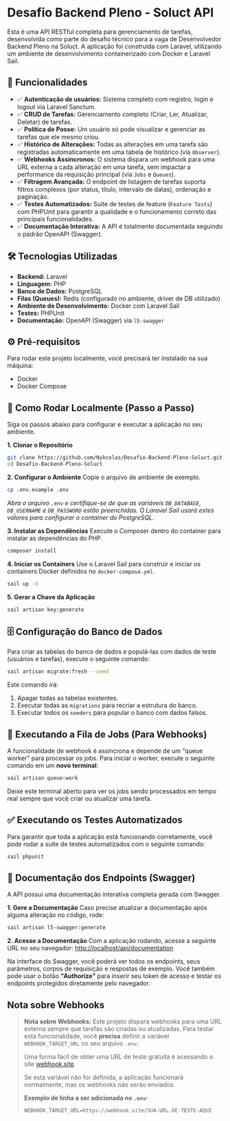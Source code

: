 
# Desafio Backend Pleno - Soluct API

Esta é uma API RESTful completa para gerenciamento de tarefas, desenvolvida como parte do desafio técnico para a vaga de Desenvolvedor Backend Pleno na Soluct. A aplicação foi construída com Laravel, utilizando um ambiente de desenvolvimento containerizado com Docker e Laravel Sail.

## 🚀 Funcionalidades

  - ✅ **Autenticação de usuários:** Sistema completo com registro, login e logout via Laravel Sanctum.
  - ✅ **CRUD de Tarefas:** Gerenciamento completo (Criar, Ler, Atualizar, Deletar) de tarefas.
  - ✅ **Política de Posse:** Um usuário só pode visualizar e gerenciar as tarefas que ele mesmo criou.
  - ✅ **Histórico de Alterações:** Todas as alterações em uma tarefa são registradas automaticamente em uma tabela de histórico (via `Observer`).
  - ✅ **Webhooks Assíncronos:** O sistema dispara um webhook para uma URL externa a cada alteração em uma tarefa, sem impactar a performance da requisição principal (via `Jobs` e `Queues`).
  - ✅ **Filtragem Avançada:** O endpoint de listagem de tarefas suporta filtros complexos (por status, título, intervalo de datas), ordenação e paginação.
  - ✅ **Testes Automatizados:** Suíte de testes de feature (`Feature Tests`) com PHPUnit para garantir a qualidade e o funcionamento correto das principais funcionalidades.
  - ✅ **Documentação Interativa:** A API é totalmente documentada seguindo o padrão OpenAPI (Swagger).

## 🛠️ Tecnologias Utilizadas

  - **Backend:** Laravel
  - **Linguagem:** PHP
  - **Banco de Dados:** PostgreSQL
  - **Filas (Queues):** Redis (configurado no ambiente, driver de DB utilizado)
  - **Ambiente de Desenvolvimento:** Docker com Laravel Sail
  - **Testes:** PHPUnit
  - **Documentação:** OpenAPI (Swagger) via `l5-swagger`

## ⚙️ Pré-requisitos

Para rodar este projeto localmente, você precisará ter instalado na sua máquina:

  - Docker
  - Docker Compose

## 🚀 Como Rodar Localmente (Passo a Passo)

Siga os passos abaixo para configurar e executar a aplicação no seu ambiente.

**1. Clonar o Repositório**

```bash
git clone https://github.com/Nykcolas/Desafio-Backend-Pleno-Soluct.git
cd Desafio-Backend-Pleno-Soluct
```

**2. Configurar o Ambiente**
Copie o arquivo de ambiente de exemplo.

```bash
cp .env.example .env
```

*Abra o arquivo `.env` e certifique-se de que as variáveis `DB_DATABASE`, `DB_USERNAME` e `DB_PASSWORD` estão preenchidas. O Laravel Sail usará estes valores para configurar o container do PostgreSQL.*

**3. Instalar as Dependências**
Execute o Composer dentro do container para instalar as dependências do PHP.

```bash
composer install
```

**4. Iniciar os Containers**
Use o Laravel Sail para construir e iniciar os containers Docker definidos no `docker-compose.yml`.

```bash
sail up -d
```

**5. Gerar a Chave da Aplicação**

```bash
sail artisan key:generate
```

## 🗄️ Configuração do Banco de Dados

Para criar as tabelas do banco de dados e populá-las com dados de teste (usuários e tarefas), execute o seguinte comando:

```bash
sail artisan migrate:fresh --seed
```

Este comando irá:

1.  Apagar todas as tabelas existentes.
2.  Executar todas as `migrations` para recriar a estrutura do banco.
3.  Executar todos os `seeders` para popular o banco com dados falsos.

## 🔄 Executando a Fila de Jobs (Para Webhooks)

A funcionalidade de webhook é assíncrona e depende de um "queue worker" para processar os jobs. Para iniciar o worker, execute o seguinte comando em um **novo terminal**:

```bash
sail artisan queue:work
```

Deixe este terminal aberto para ver os jobs sendo processados em tempo real sempre que você criar ou atualizar uma tarefa.

## ✅ Executando os Testes Automatizados

Para garantir que toda a aplicação está funcionando corretamente, você pode rodar a suíte de testes automatizados com o seguinte comando:

```bash
sail phpunit
```

## 📖 Documentação dos Endpoints (Swagger)

A API possui uma documentação interativa completa gerada com Swagger.

**1. Gere a Documentação**
Caso precise atualizar a documentação após alguma alteração no código, rode:

```bash
sail artisan l5-swagger:generate
```

**2. Acesse a Documentação**
Com a aplicação rodando, acesse a seguinte URL no seu navegador:
[http://localhost/api/documentation](http://localhost/api/documentation)

Na interface do Swagger, você poderá ver todos os endpoints, seus parâmetros, corpos de requisição e respostas de exemplo. Você também pode usar o botão **"Authorize"** para inserir seu token de acesso e testar os endpoints protegidos diretamente pelo navegador.

**Nota sobre Webhooks**
-----

> **Nota sobre Webhooks:** Este projeto dispara webhooks para uma URL externa sempre que tarefas são criadas ou atualizadas. Para testar esta funcionalidade, você **precisa** definir a variável `WEBHOOK_TARGET_URL` no seu arquivo `.env`.
>
> Uma forma fácil de obter uma URL de teste gratuita é acessando o site [webhook.site](https://webhook.site/).
>
> Se esta variável não for definida, a aplicação funcionará normalmente, mas os webhooks não serão enviados.
>
> **Exemplo de linha a ser adicionada no `.env`:**
>
> ```dotenv
> WEBHOOK_TARGET_URL=https://webhook.site/SUA-URL-DE-TESTE-AQUI
> ```
